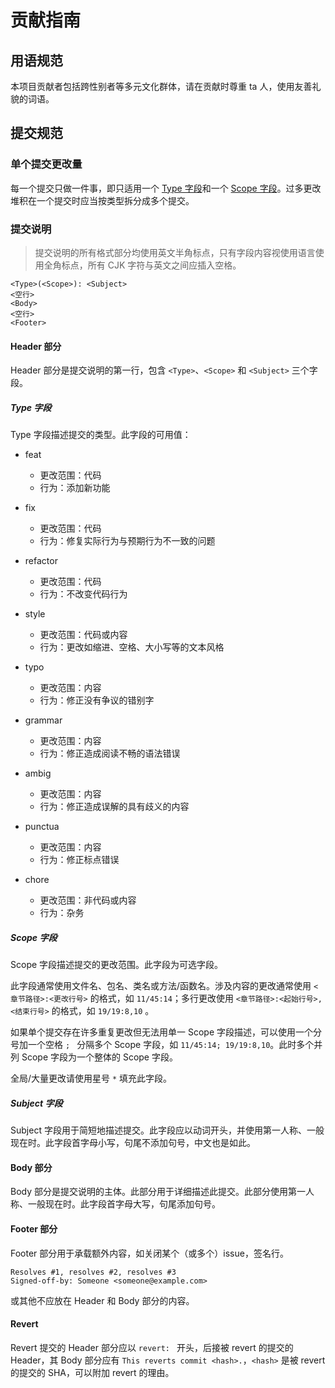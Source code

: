 # 贡献指南

## <a name="politeness"></a>用语规范

本项目贡献者包括跨性别者等多元文化群体，请在贡献时尊重 ta 人，使用友善礼貌的词语。

## <a name="commit"></a>提交规范

### <a name="amount"></a>单个提交更改量

每一个提交只做一件事，即只适用一个 [Type 字段](#type)和一个 [Scope 字段](#scope)。过多更改堆积在一个提交时应当按类型拆分成多个提交。

### <a name="message"></a>提交说明

> 提交说明的所有格式部分均使用英文半角标点，只有字段内容视使用语言使用全角标点，所有 CJK 字符与英文之间应插入空格。

```
<Type>(<Scope>): <Subject>
<空行>
<Body>
<空行>
<Footer>
```

#### <a name="header"></a>Header 部分

Header 部分是提交说明的第一行，包含 `<Type>`、`<Scope>` 和 `<Subject>` 三个字段。

##### <a name="type"></a>Type 字段

Type 字段描述提交的类型。此字段的可用值：

- feat
  - 更改范围：代码
  - 行为：添加新功能

- fix
  - 更改范围：代码
  - 行为：修复实际行为与预期行为不一致的问题

- refactor
  - 更改范围：代码
  - 行为：不改变代码行为

- style
  - 更改范围：代码或内容
  - 行为：更改如缩进、空格、大小写等的文本风格

- typo
  - 更改范围：内容
  - 行为：修正没有争议的错别字

- grammar
  - 更改范围：内容
  - 行为：修正造成阅读不畅的语法错误

- ambig
  - 更改范围：内容
  - 行为：修正造成误解的具有歧义的内容

- punctua
  - 更改范围：内容
  - 行为：修正标点错误

- chore
  - 更改范围：非代码或内容
  - 行为：杂务

##### <a name="scope"></a>Scope 字段

Scope 字段描述提交的更改范围。此字段为可选字段。

此字段通常使用文件名、包名、类名或方法/函数名。涉及内容的更改通常使用 `<章节路径>:<更改行号>` 的格式，如 `11/45:14`；多行更改使用 `<章节路径>:<起始行号>,<结束行号>` 的格式，如 `19/19:8,10` 。

如果单个提交存在许多重复更改但无法用单一 Scope 字段描述，可以使用一个分号加一个空格 `; ` 分隔多个 Scope 字段，如 `11/45:14; 19/19:8,10`。此时多个并列 Scope 字段为一个整体的 Scope 字段。

全局/大量更改请使用星号 `*` 填充此字段。

##### <a name="subject"></a>Subject 字段

Subject 字段用于简短地描述提交。此字段应以动词开头，并使用第一人称、一般现在时。此字段首字母小写，句尾不添加句号，中文也是如此。

#### <a name="body"></a>Body 部分

Body 部分是提交说明的主体。此部分用于详细描述此提交。此部分使用第一人称、一般现在时。此字段首字母大写，句尾添加句号。

#### <a name="footer"></a>Footer 部分

Footer 部分用于承载额外内容，如关闭某个（或多个）issue，签名行。

```
Resolves #1, resolves #2, resolves #3
Signed-off-by: Someone <someone@example.com>
```

或其他不应放在 Header 和 Body 部分的内容。

#### <a name="revert"></a>Revert

Revert 提交的 Header 部分应以 `revert: ` 开头，后接被 revert 的提交的 Header，其 Body 部分应有 `This reverts commit <hash>.`，`<hash>` 是被 revert 的提交的 SHA，可以附加 revert 的理由。
